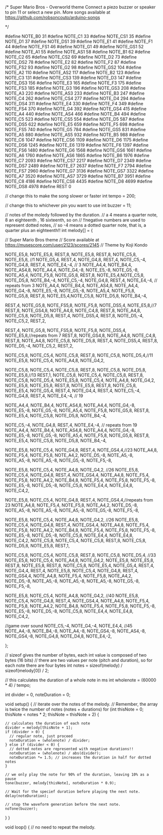 /* 
  Super Mario Bros - Overworld theme 
  Connect a piezo buzzer or speaker to pin 11 or select a new pin.
  More songs available at https://github.com/robsoncouto/arduino-songs                                            
                                            
*/

#define NOTE_B0  31
#define NOTE_C1  33
#define NOTE_CS1 35
#define NOTE_D1  37
#define NOTE_DS1 39
#define NOTE_E1  41
#define NOTE_F1  44
#define NOTE_FS1 46
#define NOTE_G1  49
#define NOTE_GS1 52
#define NOTE_A1  55
#define NOTE_AS1 58
#define NOTE_B1  62
#define NOTE_C2  65
#define NOTE_CS2 69
#define NOTE_D2  73
#define NOTE_DS2 78
#define NOTE_E2  82
#define NOTE_F2  87
#define NOTE_FS2 93
#define NOTE_G2  98
#define NOTE_GS2 104
#define NOTE_A2  110
#define NOTE_AS2 117
#define NOTE_B2  123
#define NOTE_C3  131
#define NOTE_CS3 139
#define NOTE_D3  147
#define NOTE_DS3 156
#define NOTE_E3  165
#define NOTE_F3  175
#define NOTE_FS3 185
#define NOTE_G3  196
#define NOTE_GS3 208
#define NOTE_A3  220
#define NOTE_AS3 233
#define NOTE_B3  247
#define NOTE_C4  262
#define NOTE_CS4 277
#define NOTE_D4  294
#define NOTE_DS4 311
#define NOTE_E4  330
#define NOTE_F4  349
#define NOTE_FS4 370
#define NOTE_G4  392
#define NOTE_GS4 415
#define NOTE_A4  440
#define NOTE_AS4 466
#define NOTE_B4  494
#define NOTE_C5  523
#define NOTE_CS5 554
#define NOTE_D5  587
#define NOTE_DS5 622
#define NOTE_E5  659
#define NOTE_F5  698
#define NOTE_FS5 740
#define NOTE_G5  784
#define NOTE_GS5 831
#define NOTE_A5  880
#define NOTE_AS5 932
#define NOTE_B5  988
#define NOTE_C6  1047
#define NOTE_CS6 1109
#define NOTE_D6  1175
#define NOTE_DS6 1245
#define NOTE_E6  1319
#define NOTE_F6  1397
#define NOTE_FS6 1480
#define NOTE_G6  1568
#define NOTE_GS6 1661
#define NOTE_A6  1760
#define NOTE_AS6 1865
#define NOTE_B6  1976
#define NOTE_C7  2093
#define NOTE_CS7 2217
#define NOTE_D7  2349
#define NOTE_DS7 2489
#define NOTE_E7  2637
#define NOTE_F7  2794
#define NOTE_FS7 2960
#define NOTE_G7  3136
#define NOTE_GS7 3322
#define NOTE_A7  3520
#define NOTE_AS7 3729
#define NOTE_B7  3951
#define NOTE_C8  4186
#define NOTE_CS8 4435
#define NOTE_D8  4699
#define NOTE_DS8 4978
#define REST      0


// change this to make the song slower or faster
int tempo = 200;

// change this to whichever pin you want to use
int buzzer = 11;


// notes of the moledy followed by the duration.
// a 4 means a quarter note, 8 an eighteenth , 16 sixteenth, so on
// !!negative numbers are used to represent dotted notes,
// so -4 means a dotted quarter note, that is, a quarter plus an eighteenth!!
int melody[] = {

  // Super Mario Bros theme
  // Score available at https://musescore.com/user/2123/scores/2145
  // Theme by Koji Kondo
  
  
  NOTE_E5,8, NOTE_E5,8, REST,8, NOTE_E5,8, REST,8, NOTE_C5,8, NOTE_E5,8, //1
  NOTE_G5,4, REST,4, NOTE_G4,8, REST,4, 
  NOTE_C5,-4, NOTE_G4,8, REST,4, NOTE_E4,-4, // 3
  NOTE_A4,4, NOTE_B4,4, NOTE_AS4,8, NOTE_A4,4,
  NOTE_G4,-8, NOTE_E5,-8, NOTE_G5,-8, NOTE_A5,4, NOTE_F5,8, NOTE_G5,8,
  REST,8, NOTE_E5,4,NOTE_C5,8, NOTE_D5,8, NOTE_B4,-4,
  NOTE_C5,-4, NOTE_G4,8, REST,4, NOTE_E4,-4, // repeats from 3
  NOTE_A4,4, NOTE_B4,4, NOTE_AS4,8, NOTE_A4,4,
  NOTE_G4,-8, NOTE_E5,-8, NOTE_G5,-8, NOTE_A5,4, NOTE_F5,8, NOTE_G5,8,
  REST,8, NOTE_E5,4,NOTE_C5,8, NOTE_D5,8, NOTE_B4,-4,

  
  REST,4, NOTE_G5,8, NOTE_FS5,8, NOTE_F5,8, NOTE_DS5,4, NOTE_E5,8,//7
  REST,8, NOTE_GS4,8, NOTE_A4,8, NOTE_C4,8, REST,8, NOTE_A4,8, NOTE_C5,8, NOTE_D5,8,
  REST,4, NOTE_DS5,4, REST,8, NOTE_D5,-4,
  NOTE_C5,2, REST,2,

  REST,4, NOTE_G5,8, NOTE_FS5,8, NOTE_F5,8, NOTE_DS5,4, NOTE_E5,8,//repeats from 7
  REST,8, NOTE_GS4,8, NOTE_A4,8, NOTE_C4,8, REST,8, NOTE_A4,8, NOTE_C5,8, NOTE_D5,8,
  REST,4, NOTE_DS5,4, REST,8, NOTE_D5,-4,
  NOTE_C5,2, REST,2,

  NOTE_C5,8, NOTE_C5,4, NOTE_C5,8, REST,8, NOTE_C5,8, NOTE_D5,4,//11
  NOTE_E5,8, NOTE_C5,4, NOTE_A4,8, NOTE_G4,2,

  NOTE_C5,8, NOTE_C5,4, NOTE_C5,8, REST,8, NOTE_C5,8, NOTE_D5,8, NOTE_E5,8,//13
  REST,1, 
  NOTE_C5,8, NOTE_C5,4, NOTE_C5,8, REST,8, NOTE_C5,8, NOTE_D5,4,
  NOTE_E5,8, NOTE_C5,4, NOTE_A4,8, NOTE_G4,2,
  NOTE_E5,8, NOTE_E5,8, REST,8, NOTE_E5,8, REST,8, NOTE_C5,8, NOTE_E5,4,
  NOTE_G5,4, REST,4, NOTE_G4,4, REST,4, 
  NOTE_C5,-4, NOTE_G4,8, REST,4, NOTE_E4,-4, // 19
  
  NOTE_A4,4, NOTE_B4,4, NOTE_AS4,8, NOTE_A4,4,
  NOTE_G4,-8, NOTE_E5,-8, NOTE_G5,-8, NOTE_A5,4, NOTE_F5,8, NOTE_G5,8,
  REST,8, NOTE_E5,4, NOTE_C5,8, NOTE_D5,8, NOTE_B4,-4,

  NOTE_C5,-4, NOTE_G4,8, REST,4, NOTE_E4,-4, // repeats from 19
  NOTE_A4,4, NOTE_B4,4, NOTE_AS4,8, NOTE_A4,4,
  NOTE_G4,-8, NOTE_E5,-8, NOTE_G5,-8, NOTE_A5,4, NOTE_F5,8, NOTE_G5,8,
  REST,8, NOTE_E5,4, NOTE_C5,8, NOTE_D5,8, NOTE_B4,-4,

  NOTE_E5,8, NOTE_C5,4, NOTE_G4,8, REST,4, NOTE_GS4,4,//23
  NOTE_A4,8, NOTE_F5,4, NOTE_F5,8, NOTE_A4,2,
  NOTE_D5,-8, NOTE_A5,-8, NOTE_A5,-8, NOTE_A5,-8, NOTE_G5,-8, NOTE_F5,-8,
  
  NOTE_E5,8, NOTE_C5,4, NOTE_A4,8, NOTE_G4,2, //26
  NOTE_E5,8, NOTE_C5,4, NOTE_G4,8, REST,4, NOTE_GS4,4,
  NOTE_A4,8, NOTE_F5,4, NOTE_F5,8, NOTE_A4,2,
  NOTE_B4,8, NOTE_F5,4, NOTE_F5,8, NOTE_F5,-8, NOTE_E5,-8, NOTE_D5,-8,
  NOTE_C5,8, NOTE_E4,4, NOTE_E4,8, NOTE_C4,2,

  NOTE_E5,8, NOTE_C5,4, NOTE_G4,8, REST,4, NOTE_GS4,4,//repeats from 23
  NOTE_A4,8, NOTE_F5,4, NOTE_F5,8, NOTE_A4,2,
  NOTE_D5,-8, NOTE_A5,-8, NOTE_A5,-8, NOTE_A5,-8, NOTE_G5,-8, NOTE_F5,-8,
  
  NOTE_E5,8, NOTE_C5,4, NOTE_A4,8, NOTE_G4,2, //26
  NOTE_E5,8, NOTE_C5,4, NOTE_G4,8, REST,4, NOTE_GS4,4,
  NOTE_A4,8, NOTE_F5,4, NOTE_F5,8, NOTE_A4,2,
  NOTE_B4,8, NOTE_F5,4, NOTE_F5,8, NOTE_F5,-8, NOTE_E5,-8, NOTE_D5,-8,
  NOTE_C5,8, NOTE_E4,4, NOTE_E4,8, NOTE_C4,2,
  NOTE_C5,8, NOTE_C5,4, NOTE_C5,8, REST,8, NOTE_C5,8, NOTE_D5,8, NOTE_E5,8,
  REST,1,

  NOTE_C5,8, NOTE_C5,4, NOTE_C5,8, REST,8, NOTE_C5,8, NOTE_D5,4, //33
  NOTE_E5,8, NOTE_C5,4, NOTE_A4,8, NOTE_G4,2,
  NOTE_E5,8, NOTE_E5,8, REST,8, NOTE_E5,8, REST,8, NOTE_C5,8, NOTE_E5,4,
  NOTE_G5,4, REST,4, NOTE_G4,4, REST,4, 
  NOTE_E5,8, NOTE_C5,4, NOTE_G4,8, REST,4, NOTE_GS4,4,
  NOTE_A4,8, NOTE_F5,4, NOTE_F5,8, NOTE_A4,2,
  NOTE_D5,-8, NOTE_A5,-8, NOTE_A5,-8, NOTE_A5,-8, NOTE_G5,-8, NOTE_F5,-8,
  
  NOTE_E5,8, NOTE_C5,4, NOTE_A4,8, NOTE_G4,2, //40
  NOTE_E5,8, NOTE_C5,4, NOTE_G4,8, REST,4, NOTE_GS4,4,
  NOTE_A4,8, NOTE_F5,4, NOTE_F5,8, NOTE_A4,2,
  NOTE_B4,8, NOTE_F5,4, NOTE_F5,8, NOTE_F5,-8, NOTE_E5,-8, NOTE_D5,-8,
  NOTE_C5,8, NOTE_E4,4, NOTE_E4,8, NOTE_C4,2,
  
  //game over sound
  NOTE_C5,-4, NOTE_G4,-4, NOTE_E4,4, //45
  NOTE_A4,-8, NOTE_B4,-8, NOTE_A4,-8, NOTE_GS4,-8, NOTE_AS4,-8, NOTE_GS4,-8,
  NOTE_G4,8, NOTE_D4,8, NOTE_E4,-2,  

};

// sizeof gives the number of bytes, each int value is composed of two bytes (16 bits)
// there are two values per note (pitch and duration), so for each note there are four bytes
int notes = sizeof(melody) / sizeof(melody[0]) / 2;

// this calculates the duration of a whole note in ms
int wholenote = (60000 * 4) / tempo;

int divider = 0, noteDuration = 0;

void setup() {
  // iterate over the notes of the melody.
  // Remember, the array is twice the number of notes (notes + durations)
  for (int thisNote = 0; thisNote < notes * 2; thisNote = thisNote + 2) {

    // calculates the duration of each note
    divider = melody[thisNote + 1];
    if (divider > 0) {
      // regular note, just proceed
      noteDuration = (wholenote) / divider;
    } else if (divider < 0) {
      // dotted notes are represented with negative durations!!
      noteDuration = (wholenote) / abs(divider);
      noteDuration *= 1.5; // increases the duration in half for dotted notes
    }

    // we only play the note for 90% of the duration, leaving 10% as a pause
    tone(buzzer, melody[thisNote], noteDuration * 0.9);

    // Wait for the specief duration before playing the next note.
    delay(noteDuration);

    // stop the waveform generation before the next note.
    noTone(buzzer);
  }
}

void loop() {
  // no need to repeat the melody.
